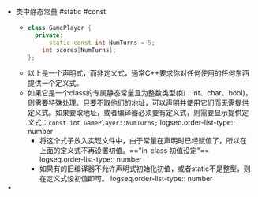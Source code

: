 - 类中静态常量 #static #const
	- ```cpp
	  class GamePlayer {
	    private:
	    	static const int NumTurns = 5;
	      int scores[NumTurns];
	  };
	  ```
	- 以上是一个声明式，而非定义式，通常C++要求你对任何使用的任何东西提供一个定义式。
	- 如果它是一个class的专属静态常量且为整数类型(如：int、char、bool)，则需要特殊处理。只要不取他们的地址，可以声明并使用它们而无需提供定义式。如果要取地址，或者编译器必须要有定义式，则需要显示提供定义式：`const int GamePlayer::NumTurns;`
	  logseq.order-list-type:: number
		- 将这个式子放入实现文件中，由于常量在声明时已经赋值了，所以在上面的定义式不再设置初值。=="in-class 初值设定"==
		  logseq.order-list-type:: number
		- 如果有的旧编译器不允许声明式初始化初值，或者static不是整型，则在定义式设初值即可。
		  logseq.order-list-type:: number
-